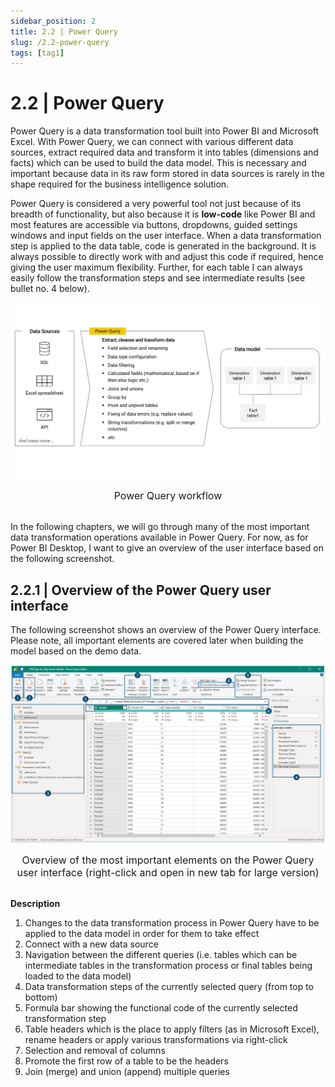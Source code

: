 ```yaml
---
sidebar_position: 2
title: 2.2 | Power Query
slug: /2.2-power-query
tags: [tag1]
---
```


# 2.2 | Power Query

Power Query is a data transformation tool built into Power BI and Microsoft Excel. With Power Query, we can connect with various different data sources, extract required data and transform it into tables (dimensions and facts) which can be used to build the data model. This is necessary and important because data in its raw form stored in data sources is rarely in the shape required for the business intelligence solution.

Power Query is considered a very powerful tool not just because of its breadth of functionality, but also because it is **low-code** like Power BI and most features are accessible via buttons, dropdowns, guided settings windows and input fields on the user interface. When a data transformation step is applied to the data table, code is generated in the background. It is always possible to directly work with and adjust this code if required, hence giving the user maximum flexibility. Further, for each table I can always easily follow the transformation steps and see intermediate results (see bullet no. 4 below).

![Power Query Workflow](/img/img_book_02-4.png)
<div align="center"><font size= "3">Power Query workflow</font></div>
<br/>

In the following chapters, we will go through many of the most important data transformation operations available in Power Query. For now, as for Power BI Desktop, I want to give an overview of the user interface based on the following screenshot.

## 2.2.1 | Overview of the Power Query user interface

The following screenshot shows an overview of the Power Query interface. Please note, all important elements are covered later when building the model based on the demo data.

![Power Query User Interface](/img/img_book_02-3.png)
<div align="center"><font size= "3">Overview of the most important elements on the Power Query user interface (right-click and open in new tab for large version)</font></div>
<br/>

**Description**
1. Changes to the data transformation process in Power Query have to be applied to the data model in order for them to take effect
2. Connect with a new data source
3. Navigation between the different queries (i.e. tables which can be intermediate tables in the transformation process or final tables being loaded to the data model)
4. Data transformation steps of the currently selected query (from top to bottom)
5. Formula bar showing the functional code of the currently selected transformation step
6. Table headers which is the place to apply filters (as in Microsoft Excel), rename headers or apply various transformations via right-click
7. Selection and removal of columns
8. Promote the first row of a table to be the headers
9. Join (merge) and union (append) multiple queries